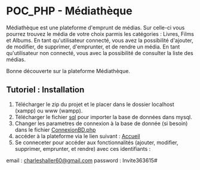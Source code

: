 # POC_PHP - Médiathèque

Médiathèque est une plateforme d'emprunt de médias. Sur celle-ci vous pourrez trouvez le média de votre choix parmis les catégories : Livres, Films et Albums.
En tant qu'utilisateur connecté, vous avez la possibilité d'ajouter, de modifier, de supprimer, d'emprunter, et de rendre un média.
En tant qu'utilisateur non connecté, vous avec la possibilité de consulter la liste des médias.

Bonne découverte sur la plateforme Médiathèque.

## Tutoriel : Installation

1) Télécharger le zip du projet et le placer dans le dossier localhost (xampp) ou www (wampp).
2) Télécharger le fichier [sql](Docs/mediatheque.sql) pour importer la base de données dans mysql.
3) Changer les parametres de connexion à la base de donnée (si besoin) dans le fichier [ConnexionBD.php](Models/ConnexionBD.php)
4) accéder à la plateforme  via le lien suivant : [Accueil](http://localhost/POC_PHP/)
5) Se conneceter pour accéder aux fonctionnalités (ajouter, modifier, supprimer, emprunter, et rendre) avec ces identifiants :
  
  email : charleshaller60@gmail.com
  password : Invite363615#

